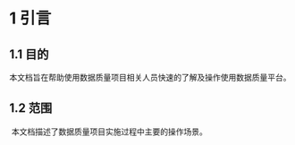 # **1**  引言

## 1.1 目的

​     本文档旨在帮助使用数据质量项目相关人员快速的了解及操作使用数据质量平台。

## 1.2 **范围**

​     本文档描述了数据质量项目实施过程中主要的操作场景。